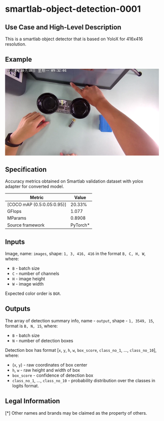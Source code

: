 # smartlab-object-detection-0001

## Use Case and High-Level Description

This is a smartlab object detector that is based on YoloX for 416x416 resolution.

## Example

![](./assets/frame0001_top1.jpg)

## Specification

Accuracy metrics obtained on Smartlab validation dataset with yolox adapter for converted model.

| Metric                          | Value                                     |
|---------------------------------|-------------------------------------------|
| [COCO mAP (0.5:0.05:0.95)]      | 20.33%                                    |
| GFlops                          | 1.077                                     |
| MParams                         | 0.8908                                    |
| Source framework                | PyTorch\*                                 |

## Inputs

Image, name: `images`, shape: `1, 3, 416, 416` in the format `B, C, H, W`, where:

- `B` - batch size
- `C` - number of channels
- `H` - image height
- `W` - image width

Expected color order is `BGR`.

## Outputs

The array of detection summary info, name - `output`, shape - `1, 3549, 15`, format is `B, N, 15`, where:

- `B` - batch size
- `N` - number of detection boxes

Detection box has format [`x`, `y`, `h`, `w`, `box_score`, `class_no_1`, ..., `class_no_10`], where:

- (`x`, `y`) - raw coordinates of box center
- `h`, `w` - raw height and width of box
- `box_score` - confidence of detection box
- `class_no_1`, ..., `class_no_10` - probability distribution over the classes in logits format.

## Legal Information

[*] Other names and brands may be claimed as the property of others.
